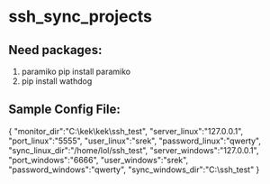 # ssh_sync_projects

## Need packages:
1. paramiko
    pip install paramiko
2.  pip install wathdog

## Sample Config File:
  {
    "monitor_dir":"C:\\kek\\kek\\ssh_test",
    "server_linux":"127.0.0.1",
    "port_linux":"5555",
    "user_linux":"srek",
    "password_linux":"qwerty",
    "sync_linux_dir":"/home/lol/ssh_test",
    "server_windows":"127.0.0.1",
    "port_windows":"6666",
    "user_windows":"srek",
    "password_windows":"qwerty",
    "sync_windows_dir":"C:\\ssh_test"
  }


